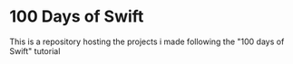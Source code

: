 # 100 Days of Swift
 
This is a repository hosting the projects i made following the "100 days of Swift" tutorial
